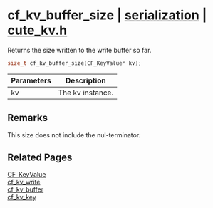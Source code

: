 # cf_kv_buffer_size | [serialization](https://github.com/RandyGaul/cute_framework/blob/master/docs/serialization_readme.md) | [cute_kv.h](https://github.com/RandyGaul/cute_framework/blob/master/include/cute_kv.h)

Returns the size written to the write buffer so far.

```cpp
size_t cf_kv_buffer_size(CF_KeyValue* kv);
```

Parameters | Description
--- | ---
kv | The kv instance.

## Remarks

This size does not include the nul-terminator.

## Related Pages

[CF_KeyValue](https://github.com/RandyGaul/cute_framework/blob/master/docs/serialization/cf_keyvalue.md)  
[cf_kv_write](https://github.com/RandyGaul/cute_framework/blob/master/docs/serialization/cf_kv_write.md)  
[cf_kv_buffer](https://github.com/RandyGaul/cute_framework/blob/master/docs/serialization/cf_kv_buffer.md)  
[cf_kv_key](https://github.com/RandyGaul/cute_framework/blob/master/docs/serialization/cf_kv_key.md)  
